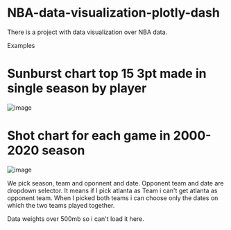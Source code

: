 # NBA-data-visualization-plotly-dash
There is a project with data visualization over NBA data.

Examples
# Sunburst chart top 15 3pt made in single season by player
![image](https://user-images.githubusercontent.com/62485500/126898283-a6452698-4249-4b6d-bc60-73b7c0f814db.png)

# Shot chart for each game in 2000-2020 season
![image](https://user-images.githubusercontent.com/62485500/126898310-034580b1-b062-4525-b62f-c3b1a35643bf.png)

We pick season, team and oponnent and date. Opponent team and date are dropdown selector. It means if I pick atlanta as Team i can't get atlanta as opponent team. When I picked both teams i can choose only the dates on which the two teams played together.

Data weights over 500mb so i can't load it here.
